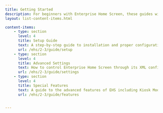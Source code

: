 ```yaml
---
title: Getting Started
description: For beginners with Enterprise Home Screen, these guides will ensure a trouble-free experience from setting up the tool with basic features through advanced configuration and mass deployment.
layout: list-content-items.html

content-items:
    - type: section
      level: 4
      title: Setup Guide
      text: A step-by-step guide to installation and proper configuration of EHS on a device and a walk-through of its basic settings 
      url: /ehs/2-3/guide/setup
    - type: section
      level: 4
      title: Advanced Settings
      text: How to control Enterprise Home Screen through its XML configuration file for centralized staging and mass deployment
      url: /ehs/2-3/guide/settings
    - type: section
      level: 4
      title: Special Features
      text: A guide to the advanced features of EHS including Kiosk Mode, Secure Mode and recovery from Lockdown State
      url: /ehs/2-3/guide/features

    
---    
```

